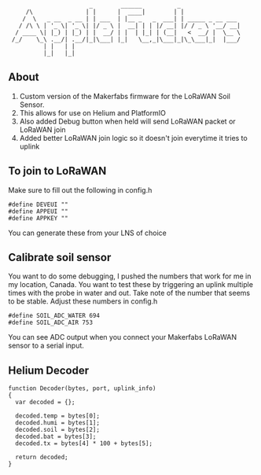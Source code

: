 ```
                       _        ______          _                 
     /\               | |      |  ____|        | |                
    /  \   _ __  _ __ | | ___  | |__ _   _  ___| | _____ _ __ ___ 
   / /\ \ | '_ \| '_ \| |/ _ \ |  __| | | |/ __| |/ / _ \ '__/ __|
  / ____ \| |_) | |_) | |  __/ | |  | |_| | (__|   <  __/ |  \__ \
 /_/    \_\ .__/| .__/|_|\___| |_|   \__,_|\___|_|\_\___|_|  |___/
          | |   | |                                               
          |_|   |_|                                               
```
## About
1. Custom version of the Makerfabs firmware for the LoRaWAN Soil Sensor. 
2. This allows for use on Helium and PlatformIO
3. Also added Debug button when held will send LoRaWAN packet or LoRaWAN join
4. Added better LoRaWAN join logic so it doesn't join everytime it tries to uplink

## To join to LoRaWAN
Make sure to fill out the following in config.h
```
#define DEVEUI ""
#define APPEUI ""
#define APPKEY ""
```
You can generate these from your LNS of choice

## Calibrate soil sensor
You want to do some debugging, I pushed the numbers that work for me in my location, Canada. You want to test these by triggering an uplink multiple times with the probe in water and out. Take note of the number that seems to be stable. Adjust these numbers in config.h
```
#define SOIL_ADC_WATER 694
#define SOIL_ADC_AIR 753
```
You can see ADC output when you connect your Makerfabs LoRaWAN sensor to a serial input.

## Helium Decoder
```
function Decoder(bytes, port, uplink_info) 
{
  var decoded = {};
  
  decoded.temp = bytes[0];
  decoded.humi = bytes[1];
  decoded.soil = bytes[2];
  decoded.bat = bytes[3];
  decoded.tx = bytes[4] * 100 + bytes[5];
  
  return decoded;
}
```
